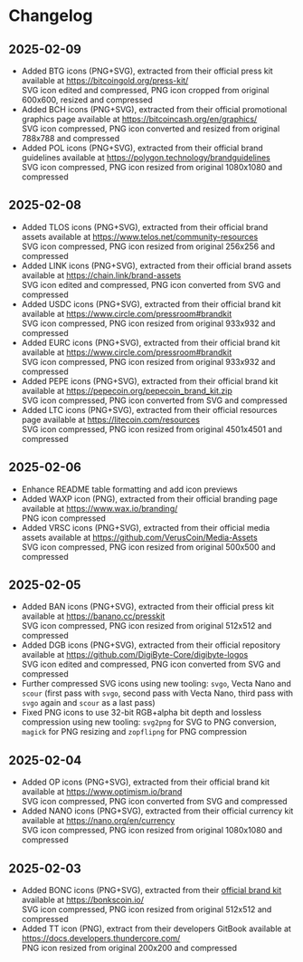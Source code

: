 # Changelog

## 2025-02-09

- Added BTG icons (PNG+SVG), extracted from their official press kit available at <https://bitcoingold.org/press-kit/><br>
  SVG icon edited and compressed, PNG icon cropped from original 600x600, resized and compressed
- Added BCH icons (PNG+SVG), extracted from their official promotional graphics page available at <https://bitcoincash.org/en/graphics/><br>
  SVG icon compressed, PNG icon converted and resized from original 788x788 and compressed
- Added POL icons (PNG+SVG), extracted from their official brand guidelines available at <https://polygon.technology/brandguidelines><br>
  SVG icon compressed, PNG icon resized from original 1080x1080 and compressed

## 2025-02-08

- Added TLOS icons (PNG+SVG), extracted from their official brand assets available at <https://www.telos.net/community-resources><br>
  SVG icon compressed, PNG icon resized from original 256x256 and compressed
- Added LINK icons (PNG+SVG), extracted from their official brand assets available at <https://chain.link/brand-assets><br>
  SVG icon edited and compressed, PNG icon converted from SVG and compressed
- Added USDC icons (PNG+SVG), extracted from their official brand kit available at <https://www.circle.com/pressroom#brandkit><br>
  SVG icon compressed, PNG icon resized from original 933x932 and compressed
- Added EURC icons (PNG+SVG), extracted from their official brand kit available at <https://www.circle.com/pressroom#brandkit><br>
  SVG icon compressed, PNG icon resized from original 933x932 and compressed
- Added PEPE icons (PNG+SVG), extracted from their official brand kit available at <https://pepecoin.org/pepecoin_brand_kit.zip><br>
  SVG icon compressed, PNG icon converted from SVG and compressed
- Added LTC icons (PNG+SVG), extracted from their official resources page available at <https://litecoin.com/resources><br>
  SVG icon compressed, PNG icon resized from original 4501x4501 and compressed

## 2025-02-06

- Enhance README table formatting and add icon previews
- Added WAXP icon (PNG), extracted from their official branding page available at <https://www.wax.io/branding/><br>
  PNG icon compressed
- Added VRSC icons (PNG+SVG), extracted from their official media assets available at <https://github.com/VerusCoin/Media-Assets><br>
  SVG icon compressed, PNG icon resized from original 500x500 and compressed

## 2025-02-05

- Added BAN icons (PNG+SVG), extracted from their official press kit available at <https://banano.cc/presskit><br>
  SVG icon compressed, PNG icon resized from original 512x512 and compressed
- Added DGB icons (PNG+SVG), extracted from their official repository available at <https://github.com/DigiByte-Core/digibyte-logos><br>
  SVG icon edited and compressed, PNG icon converted from SVG and compressed
- Further compressed SVG icons using new tooling: `svgo`, Vecta Nano and `scour` (first pass with `svgo`, second pass with Vecta Nano, third pass with `svgo` again and `scour` as a last pass)
- Fixed PNG icons to use 32-bit RGB+alpha bit depth and lossless compression using new tooling: `svg2png` for SVG to PNG conversion, `magick` for PNG resizing and `zopflipng` for PNG compression

## 2025-02-04

- Added OP icons (PNG+SVG), extracted from their official brand kit available at <https://www.optimism.io/brand><br>
  SVG icon compressed, PNG icon converted from SVG and compressed
- Added NANO icons (PNG+SVG), extracted from their official currency kit available at <https://nano.org/en/currency><br>
  SVG icon compressed, PNG icon resized from original 1080x1080 and compressed

## 2025-02-03

- Added BONC icons (PNG+SVG), extracted from their [official brand kit](https://bonc.bonkscoin.io/BONCBrandKit.zip) available at <https://bonkscoin.io/><br>
  SVG icon compressed, PNG icon resized from original 512x512 and compressed
- Added TT icon (PNG), extract from their developers GitBook available at https://docs.developers.thundercore.com/<br>
  PNG icon resized from original 200x200 and compressed
